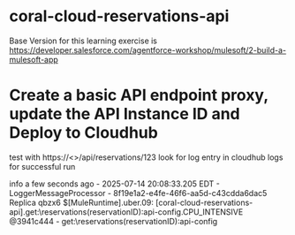 # coral-cloud-reservations-api
Base Version for this learning exercise is https://developer.salesforce.com/agentforce-workshop/mulesoft/2-build-a-mulesoft-app

# Create a basic API endpoint proxy, update the API Instance ID and Deploy to Cloudhub

test with https://<<cloudhubappname>>/api/reservations/123
look for log entry in cloudhub logs for successful run

info
a few seconds ago - 2025-07-14 20:08:33.205 EDT - LoggerMessageProcessor - 8f19e1a2-e4fe-46f6-aa5d-c43cdda6dac5
Replica qbzx6
$[MuleRuntime].uber.09: [coral-cloud-reservations-api].get:\reservations\(reservationID):api-config.CPU_INTENSIVE @3941c444 - get:\reservations\(reservationID):api-config